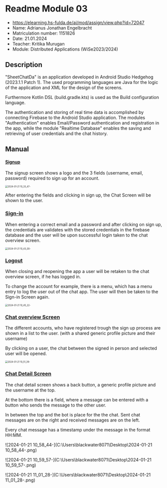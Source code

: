 # Readme Module 03

- https://elearning.hs-fulda.de/ai/mod/assign/view.php?id=72047
- Name: Adrianus Jonathan Engelbracht
- Matriculation number: 1151826
- Date: 21.01.2024
- Teacher: Kritika Murugan
- Module: Distributed Applications (WiSe2023/2024)



## Description

"SheetChatDa" is an application developed in Android Studio Hedgehog (2023.1.1 Patch 1). The used programming languages are Java for the logic of the application and XML for the design of the screens. 

Furthermore Kotlin DSL (build.gradle.kts) is used as the Build configuration language.

The authentication and storing of real time data is accomplished by connecting Firebase to the Android Studio application. The modules "Authentication"  enables Email/Password authentication and registration in the app, while the module "Realtime Database" enables the saving and retrieving of user credentials and the chat history.



## Manual

#### <u>**Signup**</u>

The signup  screen shows a logo and the  3 fields (username, email, password) required to sign up for an account.  

<img src="C:\Users\blackwater8071\Desktop\2024-01-21 10_33_47-.png" alt="2024-01-21 10_33_47-" style="zoom:50%;" />

After entering the fields and clicking in sign up, the Chat Screen will be shown to the user. 

### **<u>Sign-in</u>** 

When entering a correct email and a password  and after clicking on sign up, the credentials are validates with the stored credentials in the firebase database and the user will be upon successful login taken to the chat overview screen. 

<img src="C:\Users\blackwater8071\Desktop\2024-01-21 10_43_00-.png" alt="2024-01-21 10_43_00-" style="zoom:50%;" />

### <u>**Logout**</u>

When closing and reopening the app a user will be retaken to the chat overview screen, if he has logged in. 

To change the account for example, there is a menu, which has a menu entry to log the user out of the chat app. The user will then be taken to the Sign-in Screen again. 

<img src="C:\Users\blackwater8071\Desktop\2024-01-21 10_45_22-.png" alt="2024-01-21 10_45_22-" style="zoom:50%;" />

### <u>Chat overview Screen</u>

The different accounts, who have registered trough the sign up process are shown in a list to the user. (with a shared generic profile picture and their username)

By clicking on a user, the chat between the signed in person and selected user will be opened. 

<img src="C:\Users\blackwater8071\Desktop\2024-01-21 10_51_39-.png" alt="2024-01-21 10_51_39-" style="zoom:50%;" />

### <u>**Chat Detail Screen**</u>

The chat detail screen shows a back button, a generic profile picture and the username at the top. 

At the bottom there is a field, where a message can be entered with a button who sends the message to the other user. 

In between the top and the bot is place for the the chat. Sent chat messages are on the right and received messages are on the left. 

Every chat message has a timestamp under the message in the format HH:MM. 



![2024-01-21 10_58_44-](C:\Users\blackwater8071\Desktop\2024-01-21 10_58_44-.png)

![2024-01-21 10_59_57-](C:\Users\blackwater8071\Desktop\2024-01-21 10_59_57-.png)

![2024-01-21 11_01_28-](C:\Users\blackwater8071\Desktop\2024-01-21 11_01_28-.png)